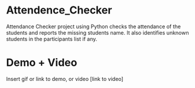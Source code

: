 # Attendence_Checker

Attendance Checker project using Python checks the attendance of the students and reports the missing students name. It also identifies unknown students in the participants list if any.

# Demo + Video

Insert gif or link to demo, or video [link to video]
